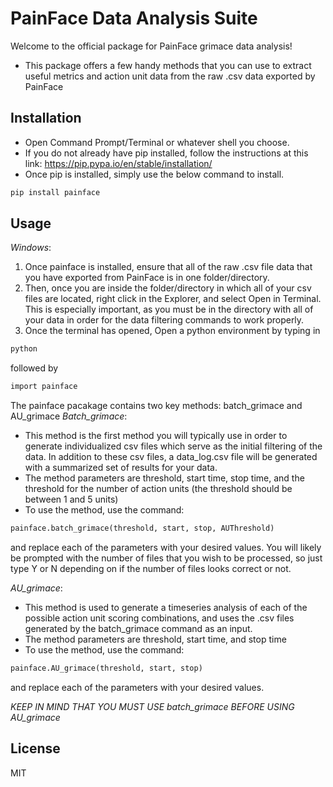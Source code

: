 # PainFace Data Analysis Suite
Welcome to the official package for PainFace grimace data analysis!

- This package offers a few handy methods that you can use to extract useful metrics and action unit data from the raw .csv data exported by PainFace

## Installation

- Open Command Prompt/Terminal or whatever shell you choose. 
- If you do not already have pip installed, follow the instructions at this link: https://pip.pypa.io/en/stable/installation/
- Once pip is installed, simply use the below command to install.
```sh
pip install painface
```

## Usage
_Windows_:
1. Once painface is installed, ensure that all of the raw .csv file data that you have exported from PainFace is in one folder/directory.
2. Then, once you are inside the folder/directory in which all of your csv files are located, right click in the Explorer, and select Open in Terminal. This is especially important, as you must be in the directory with all of your data in order for the data filtering commands to work properly.
3. Once the terminal has opened, Open a python environment by typing in
```sh
python
```
followed by
```sh
import painface
```
The painface pacakage contains two key methods: batch_grimace and AU_grimace
_Batch_grimace_:
- This method is the first method you will typically use in order to generate individualized csv files which serve as the initial filtering of the data. In addition to these csv files, a data_log.csv file will be generated with a summarized set of results for your data.
- The method parameters are threshold, start time, stop time, and the threshold for the number of action units (the threshold should be between 1 and 5 units)
- To use the method, use the command:
```py
painface.batch_grimace(threshold, start, stop, AUThreshold)
```
and replace each of the parameters with your desired values.
You will likely be prompted with the number of files that you wish to be processed, so just type Y or N depending on if the number of files looks correct or not.

_AU_grimace_:
- This method is used to generate a timeseries analysis of each of the possible action unit scoring combinations, and uses the .csv files generated by the batch_grimace command as an input.
- The method parameters are threshold, start time, and stop time
- To use the method, use the command:
```py
painface.AU_grimace(threshold, start, stop)
```
and replace each of the parameters with your desired values.

*KEEP IN MIND THAT YOU MUST USE batch_grimace BEFORE USING AU_grimace*

## License

MIT



